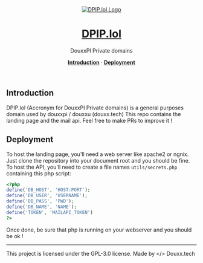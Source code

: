<div align="center">

<a href="https://dpip.lol" style="display: block; text-align: center;">
  <img alt="DPIP.lol Logo" src="https://images.dpip.lol/big_logo.png" />
  <h1 align="center">DPIP.lol</h1>
</a>

</div>
<p align="center">
  DouxxPI Private domains
</p>

<p align="center">
  <a href="#introduction"><strong>Introduction</strong></a> ·
  <a href="#deployment"><strong>Deployment</strong></a>
</p>
<br/>

## Introduction
DPIP.lol (Accronym for DouxxPI Private domains) is a general purposes domain used by douxxpi / douxxu (douxx.tech)
This repo contains the landing page and the mail api. Feel free to make PRs to improve it !

## Deployment
To host the landing page, you'll need a web server like apache2 or ngnix. Just clone the repository into your document root and you should be fine.
To host the API, you'll need to create a file names `utils/secrets.php` containing this php script:

```php
<?php
define('DB_HOST', 'HOST:PORT');
define('DB_USER', 'USERNAME');
define('DB_PASS', 'PWD');
define('DB_NAME', 'NAME');
define('TOKEN', 'MAILAPI_TOKEN')
?>
```

Once done, be sure that php is running on your webserver and you should be ok !

---
This project is licensed under the GPL-3.0 license.
Made by </> Douxx.tech

